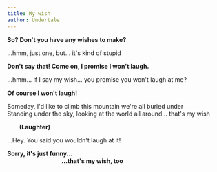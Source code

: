 ```yaml
---
title: My wish
author: Undertale
---
```

**So? Don't you have any wishes to make?**
	    
...hmm, just one, but... it's kind of stupid
		    
**Don't say that! Come on, I promise I won't laugh.**
		    
...hmm... if I say my wish... you promise you won't laugh at me?
		    
**Of course I won't laugh!**
		    
Someday, I'd like to climb this mountain we're all buried under  
Standing under the sky, looking at the world all around... that's my wish
		    
  **(Laughter)**
		    
...Hey. You said you wouldn't laugh at it!
	
**Sorry, it's just funny...**  
         **...that's my wish, too**
            